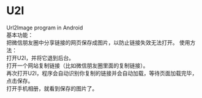 # U2I
Url2Image program in Android<br>
基本功能：<br>
把微信朋友圈中分享链接的网页保存成图片，以防止链接失效无法打开。
使用方法：<br>
打开U2I，并将它退到后台。<br>
打开一个网站复制链接（比如微信朋友圈里面的复制链接）。<br>
再次打开U2I，程序会自动识别你复制的链接并会自动加载，等待页面加载完毕，点击保存。<br>
打开手机相册，就看到保存的图片了。
